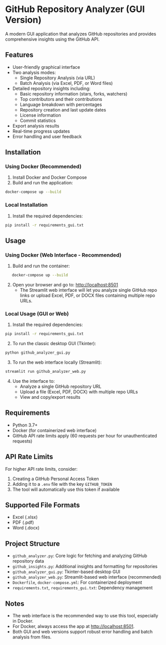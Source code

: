# GitHub Repository Analyzer (GUI Version)

A modern GUI application that analyzes GitHub repositories and provides comprehensive insights using the GitHub API.

## Features

- User-friendly graphical interface
- Two analysis modes:
  - Single Repository Analysis (via URL)
  - Batch Analysis (via Excel, PDF, or Word files)
- Detailed repository insights including:
  - Basic repository information (stars, forks, watchers)
  - Top contributors and their contributions
  - Language breakdown with percentages
  - Repository creation and last update dates
  - License information
  - Commit statistics
- Export analysis results
- Real-time progress updates
- Error handling and user feedback

## Installation

### Using Docker (Recommended)

1. Install Docker and Docker Compose
2. Build and run the application:
```bash
docker-compose up --build
```

### Local Installation

1. Install the required dependencies:
```bash
pip install -r requirements_gui.txt
```

## Usage

### Using Docker (Web Interface - Recommended)

1. Build and run the container:
```bash
   docker-compose up --build
```
2. Open your browser and go to: [http://localhost:8501](http://localhost:8501)
   - The Streamlit web interface will let you analyze single GitHub repo links or upload Excel, PDF, or DOCX files containing multiple repo URLs.

### Local Usage (GUI or Web)

1. Install the required dependencies:
```bash
pip install -r requirements_gui.txt
```
2. To run the classic desktop GUI (Tkinter):
```bash
python github_analyzer_gui.py
```
3. To run the web interface locally (Streamlit):
```bash
streamlit run github_analyzer_web.py
```
4. Use the interface to:
   - Analyze a single GitHub repository URL
   - Upload a file (Excel, PDF, DOCX) with multiple repo URLs
   - View and copy/export results

## Requirements

- Python 3.7+
- Docker (for containerized web interface)
- GitHub API rate limits apply (60 requests per hour for unauthenticated requests)

## API Rate Limits

For higher API rate limits, consider:
1. Creating a GitHub Personal Access Token
2. Adding it to a `.env` file with the key `GITHUB_TOKEN`
3. The tool will automatically use this token if available

## Supported File Formats

- Excel (.xlsx)
- PDF (.pdf)
- Word (.docx)

## Project Structure

- `github_analyzer.py`: Core logic for fetching and analyzing GitHub repository data
- `github_insights.py`: Additional insights and formatting for repositories
- `github_analyzer_gui.py`: Tkinter-based desktop GUI
- `github_analyzer_web.py`: Streamlit-based web interface (recommended)
- `Dockerfile`, `docker-compose.yml`: For containerized deployment
- `requirements.txt`, `requirements_gui.txt`: Dependency management

## Notes

- The web interface is the recommended way to use this tool, especially in Docker.
- For Docker, always access the app at [http://localhost:8501](http://localhost:8501).
- Both GUI and web versions support robust error handling and batch analysis from files.
